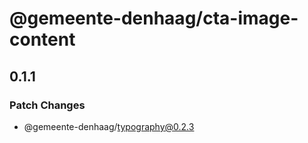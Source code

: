 # @gemeente-denhaag/cta-image-content

## 0.1.1

### Patch Changes

- @gemeente-denhaag/typography@0.2.3
